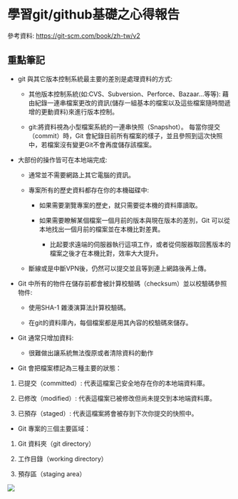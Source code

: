 # 學習git/github基礎之心得報告

參考資料:
https://git-scm.com/book/zh-tw/v2

## 重點筆記

* git 與其它版本控制系統最主要的差別是處理資料的方式:

  * 其他版本控制系統(如:CVS、Subversion、Perforce、Bazaar…等等): 藉由紀錄一連串檔案更改的資訊(儲存一組基本的檔案以及這些檔案隨時間遞增的更動資料)來進行版本控制。
  
  * git:將資料視為小型檔案系統的一連串快照（Snapshot）。 每當你提交（commit）時，Git 會紀錄目前所有檔案的樣子，並且參照到這次快照中，若檔案沒有變更Git不會再度儲存該檔案。
  
* 大部份的操作皆可在本地端完成:

  * 通常並不需要網路上其它電腦的資訊。
  
  * 專案所有的歷史資料都存在你的本機磁碟中:
  
      * 如果需要瀏覽專案的歷史，就只需要從本機的資料庫讀取。
  
      * 如果需要瞭解某個檔案一個月前的版本與現在版本的差別，Git 可以從本地找出一個月前的檔案並在本機比對差異。
      
          * 比起要求遠端的伺服器執行這項工作，或者從伺服器取回舊版本的檔案之後才在本機比對，效率大大提升。
  
  * 斷線或是中斷VPN後，仍然可以提交並且等到連上網路後再上傳。
  
* Git 中所有的物件在儲存前都會被計算校驗碼（checksum）並以校驗碼參照物件:

  * 使用SHA-1 雜湊演算法計算校驗碼。
  
  * 在git的資料庫內，每個檔案都是用其內容的校驗碼來儲存。
  
* Git 通常只增加資料:

  * 很難做出讓系統無法復原或者清除資料的動作
  
* Git 會把檔案標記為三種主要的狀態：

 1. 已提交（committed）: 代表這檔案己安全地存在你的本地端資料庫。
 
 2. 已修改（modified）: 代表這檔案已被修改但尚未提交到本地端資料庫。 
 
 3. 已預存（staged）: 代表這檔案將會被存到下次你提交的快照中。

* Git 專案的三個主要區域：

1. Git 資料夾（git directory）

2. 工作目錄（working directory）

3. 預存區（staging area）

![](https://git-scm.com/book/en/v2/images/areas.png)
  
